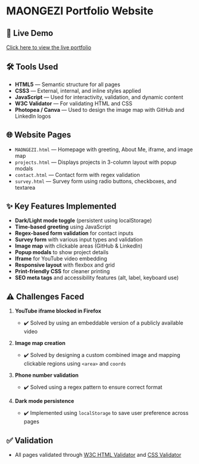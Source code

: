 # MAONGEZI Portfolio Website

## 🔗 Live Demo

[Click here to view the live portfolio](https://helliongamer.github.io/portfolio/)

## 🛠️ Tools Used
- **HTML5** — Semantic structure for all pages
- **CSS3** — External, internal, and inline styles applied
- **JavaScript** — Used for interactivity, validation, and dynamic content
- **W3C Validator** — For validating HTML and CSS
- **Photopea / Canva** — Used to design the image map with GitHub and LinkedIn logos

## 🌐 Website Pages
- `MAONGEZI.html` — Homepage with greeting, About Me, iframe, and image map
- `projects.html` — Displays projects in 3-column layout with popup modals
- `contact.html` — Contact form with regex validation
- `survey.html` — Survey form using radio buttons, checkboxes, and textarea

## ✨ Key Features Implemented
- **Dark/Light mode toggle** (persistent using localStorage)
- **Time-based greeting** using JavaScript
- **Regex-based form validation** for contact inputs
- **Survey form** with various input types and validation
- **Image map** with clickable areas (GitHub & LinkedIn)
- **Popup modals** to show project details
- **Iframe** for YouTube video embedding
- **Responsive layout** with flexbox and grid
- **Print-friendly CSS** for cleaner printing
- **SEO meta tags** and accessibility features (alt, label, keyboard use)

## ⚠️ Challenges Faced
1. **YouTube iframe blocked in Firefox**  
   - ✔️ Solved by using an embeddable version of a publicly available video

2. **Image map creation**  
   - ✔️ Solved by designing a custom combined image and mapping clickable regions using `<area>` and `coords`

3. **Phone number validation**  
   - ✔️ Solved using a regex pattern to ensure correct format

4. **Dark mode persistence**  
   - ✔️ Implemented using `localStorage` to save user preference across pages

## ✅ Validation
- All pages validated through [W3C HTML Validator](https://validator.w3.org/) and [CSS Validator](https://jigsaw.w3.org/css-validator/)

